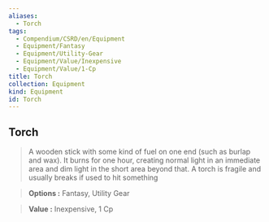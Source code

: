 ```yaml
---
aliases:
  - Torch
tags:
  - Compendium/CSRD/en/Equipment
  - Equipment/Fantasy
  - Equipment/Utility-Gear
  - Equipment/Value/Inexpensive
  - Equipment/Value/1-Cp
title: Torch
collection: Equipment
kind: Equipment
id: Torch
---
```

## Torch    
    
>A wooden stick with some kind of fuel on one end (such as burlap and wax). It burns for one hour, creating normal light in an immediate area and dim light in the short area beyond that. A torch is fragile and usually breaks if used to hit something    
> **Options :** Fantasy, Utility Gear    
> **Value :** Inexpensive, 1 Cp
